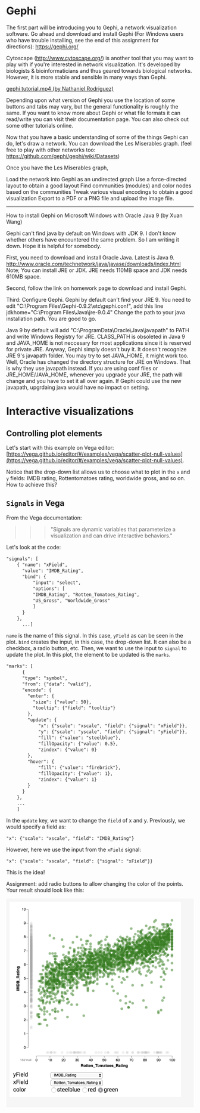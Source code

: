 # Gephi

The first part will be introducing you to Gephi, a network visualization software. Go ahead and download and install Gephi (For Windows users who have trouble installing, see the end of this assignment for directions): https://gephi.org/

Cytoscape (http://www.cytoscape.org/) is another tool that you may want to play with if you're interested in network visualization. It's developed by biologists & bioinformaticians and thus geared towards biological networks. However, it is more stable and sensible in many ways than Gephi. 



[gephi tutorial.mp4 (by Nathaniel Rodriguez)](https://iu.instructure.com/courses/1690047/files/76285177/)



Depending upon what version of Gephi you use the location of some buttons and tabs may vary, but the general functionality is roughly the same. If you want to know more about Gephi or what file formats it can read/write you can visit their documentation page. You can also check out some other tutorials online.

Now that you have a basic understanding of some of the things Gephi can do, let's draw a network. You can download the Les Miserables graph. (feel free to play with other networks too: https://github.com/gephi/gephi/wiki/Datasets) 

Once you have the Les Miserables graph,

Load the network into Gephi as an undirected graph
Use a force-directed layout to obtain a good layout
Find communities (modules) and color nodes based on the communities
Tweak various visual encodings to obtain a good visualization
Export to a PDF or a PNG file
and upload the image file. 


----

How to install Gephi on Microsoft Windows with Oracle Java 9 (by Xuan Wang)

Gephi can't find java by default on Windows with JDK 9. 
I don't know whether others have encountered the same problem. So I am writing it down. Hope it is helpful for somebody.

First, you need to download and install Oracle Java. Latest is Java 9. 
http://www.oracle.com/technetwork/java/javase/downloads/index.html
Note; You can install JRE or JDK. JRE needs 110MB space and JDK needs 610MB space.

Second, follow the link on homework page to download and install Gephi.

Third: Configure Gephi. Gephi by default can't find your JRE 9. 
You need to edit "C:\Program Files\Gephi-0.9.2\etc\gephi.conf", add this line
jdkhome="C:\Program Files\Java\jre-9.0.4"
Change the path to your java installation path. You are good to go.

Java 9 by default will add "C:\ProgramData\Oracle\Java\javapath\" to PATH and write Windows Registry for JRE. CLASS_PATH is obsoleted in Java 9 and JAVA_HOME is not neccesary for most applications since it is reserved for private JRE. Anyway, Gephi simply doesn't buy it. It doesn't recognize JRE 9's javapath folder. 
You may try to set JAVA_HOME, it might work too.
Well, Oracle has changed the directory structure for JRE on Windows. That is why they use javapath instead. If you are using conf files or JRE_HOME/JAVA_HOME, whenever you upgrade your JRE, the path will change and you have to set it all over again. If Gephi could use the new javapath, upgrdaing java would have no impact on setting.


# Interactive visualizations

## Controlling plot elements

Let's start with this example on Vega editor: [https://vega.github.io/editor/#/examples/vega/scatter-plot-null-values](https://vega.github.io/editor/#/examples/vega/scatter-plot-null-values).

Notice that the drop-down list allows us to choose what to plot in the `x` and `y` fields: IMDB rating, Rottentomatoes rating, worldwide gross, and so on. How to achieve this?

## `Signals` in Vega

From the Vega documentation:

>>>"Signals are dynamic variables that parameterize a visualization and can drive interactive behaviors." 

Let's look at the code:

``` 
"signals": [
    { "name": "xField", 
      "value": "IMDB_Rating",
      "bind": {
          "input": "select", 
          "options": [
          "IMDB_Rating", "Rotten_Tomatoes_Rating", 
          "US_Gross", "Worldwide_Gross"
          ]
      }
    },
      ...]
```

`name` is the name of this signal. In this case, `yField` as can be seen in the plot.
`bind` creates the input, in this case, the drop-down list. It can also be a checkbox, a radio button, etc.
Then, we want to use the input to `signal` to update the plot. In this plot, the element to be updated is the `marks`.

```
"marks": [
      {
      "type": "symbol",
      "from": {"data": "valid"},
      "encode": {
        "enter": {
          "size": {"value": 50},
          "tooltip": {"field": "tooltip"}
        },
        "update": {
            "x": {"scale": "xscale", "field": {"signal": "xField"}},
            "y": {"scale": "yscale", "field": {"signal": "yField"}},
            "fill": {"value": "steelblue"},
            "fillOpacity": {"value": 0.5},
            "zindex": {"value": 0}
        },
        "hover": {
            "fill": {"value": "firebrick"},
            "fillOpacity": {"value": 1},
            "zindex": {"value": 1}
        }
      }
    },
    ...
    ]
```
   
In the `update` key, we want to change the `field` of x and y. Previously, we would specify a field as:
    
```
"x": {"scale": "xscale", "field": "IMDB_Rating"}
```
However, here we use the input from the `xField` signal:

```
"x": {"scale": "xscale", "field": {"signal": "xField"}}
```

This is the idea! 

Assignment: add radio buttons to allow changing the color of the points. Your result should look like this:

![example](https://github.com/yy/dviz-course/raw/master/m14-networks-and-interactive/m14_example.png)
    
    
    
